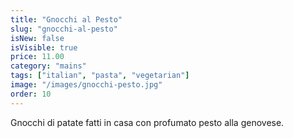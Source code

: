 ```yaml
---
title: "Gnocchi al Pesto"
slug: "gnocchi-al-pesto"
isNew: false
isVisible: true
price: 11.00
category: "mains"
tags: ["italian", "pasta", "vegetarian"]
image: "/images/gnocchi-pesto.jpg"
order: 10
---
```


Gnocchi di patate fatti in casa con profumato pesto alla genovese.